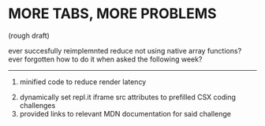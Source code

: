 # MORE TABS, MORE PROBLEMS

(rough draft)

ever succesfully reimplemnted reduce not using native array functions?
ever forgotten how to do it when asked the following week?

---

1. minified code to reduce render latency
<!-- benchmark graph -->
2. dynamically set repl.it iframe src attributes to prefilled CSX coding challenges
3. provided links to relevant MDN documentation for said challenge

<!-- # README Boilerplate

A template of README best practices to make your README simple to understand and easy to use.

## Table of Contents

- [Installation](#installation)
- [Usage](#usage)
- [Support](#support)
- [Contributing](#contributing)

## Installation

Download to your project directory, add `README.md`, and commit:

```sh
curl -LO http://git.io/Xy0Chg
git add README.md
git commit -m "Use README Boilerplate"
```

## Usage

Replace the contents of `README.md` with your project's:

- Name
- Description
- Installation instructions
- Usage instructions
- Support instructions
- Contributing instructions

Feel free to remove any sections that aren't applicable to your project.

## Support

Please [open an issue](https://github.com/fraction/readme-boilerplate/issues/new) for support.

## Contributing

Please contribute using [Github Flow](https://guides.github.com/introduction/flow/). Create a branch, add commits, and [open a pull request](https://github.com/fraction/readme-boilerplate/compare/). -->
